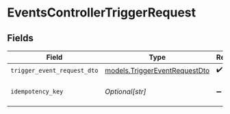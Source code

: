# EventsControllerTriggerRequest


## Fields

| Field                                                                | Type                                                                 | Required                                                             | Description                                                          |
| -------------------------------------------------------------------- | -------------------------------------------------------------------- | -------------------------------------------------------------------- | -------------------------------------------------------------------- |
| `trigger_event_request_dto`                                          | [models.TriggerEventRequestDto](../models/triggereventrequestdto.md) | :heavy_check_mark:                                                   | N/A                                                                  |
| `idempotency_key`                                                    | *Optional[str]*                                                      | :heavy_minus_sign:                                                   | A header for idempotency purposes                                    |